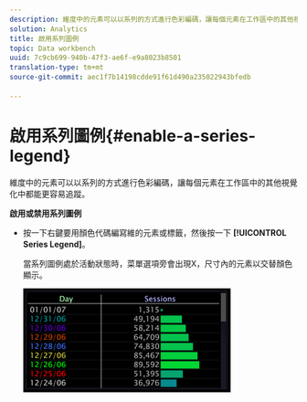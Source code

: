```yaml
---
description: 維度中的元素可以以系列的方式進行色彩編碼，讓每個元素在工作區中的其他視覺化中都能更容易追蹤。
solution: Analytics
title: 啟用系列圖例
topic: Data workbench
uuid: 7c9cb699-940b-47f3-ae6f-e9a8023b8501
translation-type: tm+mt
source-git-commit: aec1f7b14198cdde91f61d490a235022943bfedb

---
```



# 啟用系列圖例{#enable-a-series-legend}

維度中的元素可以以系列的方式進行色彩編碼，讓每個元素在工作區中的其他視覺化中都能更容易追蹤。

**啟用或禁用系列圖例**

* 按一下右鍵要用顏色代碼編寫維的元素或標籤，然後按一下 **[!UICONTROL Series Legend]**。

   當系列圖例處於活動狀態時，菜單選項旁會出現X，尺寸內的元素以交替顏色顯示。

   ![](assets/vis_Graph_SeriesLegend.png)

